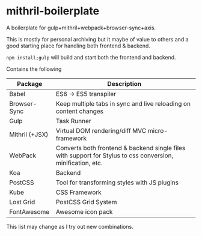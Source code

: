 # mithril-boilerplate
A boilerplate for gulp+mithril+webpack+browser-sync+axis.

This is mostly for personal archiving but it maybe of value to others and a good starting place for handling both frontend & backend.

`npm install;gulp` will build and start both the frontend and backend.

Contains the following

| Package        | Description                                                                                                 |
|----------------|-------------------------------------------------------------------------------------------------------------|
| Babel          | ES6 -> ES5 transpiler                                                                                       |
| Browser-Sync   | Keep multiple tabs in sync and live reloading on content changes                                            |
| Gulp           | Task Runner                                                                                                 |
| Mithril (+JSX) | Virtual DOM rendering/diff MVC micro-framework                                                              |
| WebPack        | Converts both frontend & backend single files with support for Stylus to css conversion, minification, etc. |
| Koa            | Backend                                                                                                     |
| PostCSS        | Tool for transforming styles with JS plugins                                                                |
| Kube           | CSS Framework                                                                                               |
| Lost Grid      | PostCSS Grid System                                                                                         |
| FontAwesome    | Awesome icon pack                                                                                           |

This list may change as I try out new combinations.
